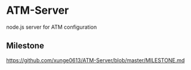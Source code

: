 # ATM-Server
node.js server for ATM configuration


## Milestone

https://github.com/xunge0613/ATM-Server/blob/master/MILESTONE.md
